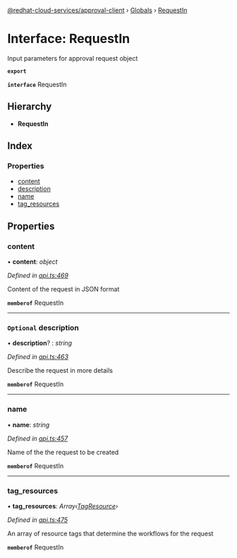 [@redhat-cloud-services/approval-client](../README.md) › [Globals](../globals.md) › [RequestIn](requestin.md)

# Interface: RequestIn

Input parameters for approval request object

**`export`** 

**`interface`** RequestIn

## Hierarchy

* **RequestIn**

## Index

### Properties

* [content](requestin.md#content)
* [description](requestin.md#optional-description)
* [name](requestin.md#name)
* [tag_resources](requestin.md#tag_resources)

## Properties

###  content

• **content**: *object*

*Defined in [api.ts:469](https://github.com/RedHatInsights/javascript-clients/blob/master/packages/approval/api.ts#L469)*

Content of the request in JSON format

**`memberof`** RequestIn

___

### `Optional` description

• **description**? : *string*

*Defined in [api.ts:463](https://github.com/RedHatInsights/javascript-clients/blob/master/packages/approval/api.ts#L463)*

Describe the request in more details

**`memberof`** RequestIn

___

###  name

• **name**: *string*

*Defined in [api.ts:457](https://github.com/RedHatInsights/javascript-clients/blob/master/packages/approval/api.ts#L457)*

Name of the the request to be created

**`memberof`** RequestIn

___

###  tag_resources

• **tag_resources**: *Array‹[TagResource](tagresource.md)›*

*Defined in [api.ts:475](https://github.com/RedHatInsights/javascript-clients/blob/master/packages/approval/api.ts#L475)*

An array of resource tags that determine the workflows for the request

**`memberof`** RequestIn
